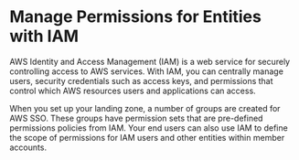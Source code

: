 # Manage Permissions for Entities with IAM<a name="iam"></a>

AWS Identity and Access Management \(IAM\) is a web service for securely controlling access to AWS services\. With IAM, you can centrally manage users, security credentials such as access keys, and permissions that control which AWS resources users and applications can access\.

When you set up your landing zone, a number of groups are created for AWS SSO\. These groups have permission sets that are pre\-defined permissions policies from IAM\. Your end users can also use IAM to define the scope of permissions for IAM users and other entities within member accounts\.